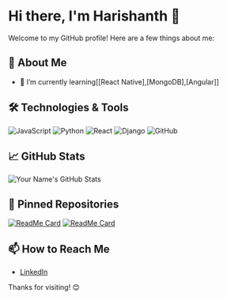 # Hi there, I'm Harishanth 👋

Welcome to my GitHub profile! Here are a few things about me:

## 🚀 About Me
- 🌱 I’m currently learning[[React Native],[MongoDB],[Angular]]

## 🛠️ Technologies & Tools
![JavaScript](https://img.shields.io/badge/-JavaScript-black?style=flat-square&logo=javascript)
![Python](https://img.shields.io/badge/-Python-3776AB?style=flat-square&logo=python)
![React](https://img.shields.io/badge/-React-black?style=flat-square&logo=react)
![Django](https://img.shields.io/badge/-Django-092E20?style=flat-square&logo=django)
![GitHub](https://img.shields.io/badge/-GitHub-181717?style=flat-square&logo=github)

## 📈 GitHub Stats
![Your Name's GitHub Stats](https://github-readme-stats.vercel.app/api?username=yourusername&show_icons=true&hide_border=true)

## 📌 Pinned Repositories
[![ReadMe Card](https://github-readme-stats.vercel.app/api/pin/?username=yourusername&repo=repository1)](https://github.com/yourusername/repository1)
[![ReadMe Card](https://github-readme-stats.vercel.app/api/pin/?username=yourusername&repo=repository2)](https://github.com/yourusername/repository2)

## 📫 How to Reach Me
- [LinkedIn](https://www.linkedin.com/in/yourprofile/)


Thanks for visiting! 😊
